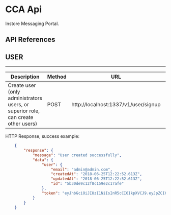 # CCA Api #

Instore Messaging Portal.

## API References ##

## **USER**
___


|Description    |Method |URL    |Parameters   |Body |Header |
|---------------|-------|-------|-------------|-----|-------|
|Create user (only administrators users, or superior role, can create other users)  |POST   |http://localhost:1337/v1/user/signup   |   |email (required),<br/> password (required),<br/> confirmPassword (required)   |`Authorization bearer <token>` |

HTTP Response, success example:
```json
    {
        "response": {
            "message": "User created successfully",
            "data": {
                "user": {
                    "email": "admin@admin.com",
                    "createdAt": "2018-06-25T12:22:52.613Z",
                    "updatedAt": "2018-06-25T12:22:52.613Z",
                    "id": "5b30de9c12f8c159e2c17afe"
                },
                "token": "eyJhbGciOiJIUzI1NiIsInR5cCI6IkpXVCJ9.eyJpZCI6IjViMzBkZTljMTJmOGMxNTllMmMxN2FmZSIsImlhdCI6MTUyOTkyOTM3MiwiZXhwIjoxNTI5OTQwMTcyfQ.TWE4AYVsT8zTMr5Mn-YtBGyrg4Y-IHyd5T0g05MELGQ"
            }
        }
    }
```